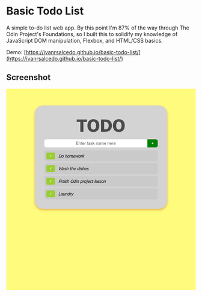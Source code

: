 # Basic Todo List

A simple to-do list web app. By this point I'm 87% of the way through The Odin Project's Foundations, so I built this to solidify my knowledge of JavaScript DOM manipulation, Flexbox, and HTML/CSS basics. 

Demo: [https://ivanrsalcedo.github.io/basic-todo-list/](https://ivanrsalcedo.github.io/basic-todo-list/)


## Screenshot

![Screenshot](screenshot.png)
